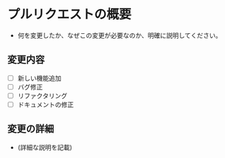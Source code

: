 # プルリクエストの概要

- 何を変更したか、なぜこの変更が必要なのか、明確に説明してください。

## 変更内容

- [ ] 新しい機能追加
- [ ] バグ修正
- [ ] リファクタリング
- [ ] ドキュメントの修正

## 変更の詳細

- (詳細な説明を記載)
